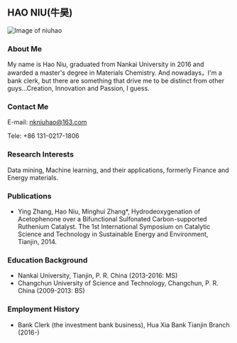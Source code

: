 ## HAO NIU(牛昊)

![Image of niuhao](https://hankniu01.github.io/image/niuh.jpg)

### About Me
My name is Hao Niu, graduated from Nankai University in 2016 and awarded a master's degree in Materials Chemistry. And nowadays，I'm a bank clerk, but there are something that drive me to be distinct from other guys...Creation, Innovation and Passion, I guess.

### Contact Me
E-mail: nkniuhao@163.com

Tele: +86 131-0217-1806

### Research Interests
Data mining, Machine learning, and their applications, formerly Finance and Energy materials.

### Publications
* Ying Zhang, Hao Niu, Minghui Zhang*, Hydrodeoxygenation of Acetophenone over a Bifunctional Sulfonated Carbon-supported Ruthenium Catalyst. The 1st International Symposium on Catalytic Science and Technology in Sustainable Energy and Environment, Tianjin, 2014.

### Education Background
* Nankai University, Tianjin, P. R. China (2013-2016: MS)
* Changchun University of Science and Technology, Changchun, P. R. China (2009-2013: BS)

### Employment History
* Bank Clerk (the investment bank business), Hua Xia Bank Tianjin Branch (2016-)

